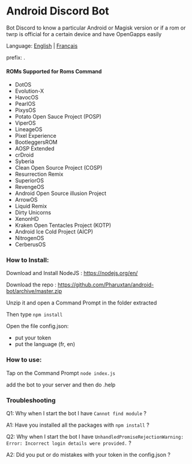 # Android Discord Bot
Bot Discord to know a particular Android or Magisk version or if a rom or twrp is official for a certain device and have OpenGapps easily

Language: [English](README.md) | [Français](README.fr.md)

prefix: .

#### ROMs Supported for Roms Command
* DotOS
* Evolution-X
* HavocOS
* PearlOS
* PixysOS
* Potato Open Sauce Project (POSP)
* ViperOS
* LineageOS
* Pixel Experience
* BootleggersROM
* AOSP Extended
* crDroid
* Syberia
* Clean Open Source Project (COSP)
* Resurrection Remix
* SuperiorOS
* RevengeOS
* Android Open Source illusion Project
* ArrowOS
* Liquid Remix
* Dirty Unicorns
* XenonHD
* Kraken Open Tentacles Project (KOTP)
* Android Ice Cold Project (AICP)
* NitrogenOS
* CerberusOS

### How to Install:
Download and Install NodeJS : https://nodejs.org/en/

Download the repo : https://github.com/Pharuxtan/android-bot/archive/master.zip

Unzip it and open a Command Prompt in the folder extracted

Then type `npm install`

Open the file config.json:
* put your token
* put the language (fr, en)

### How to use:
 Tap on the Command Prompt `node index.js`
 
 add the bot to your server and then do .help
 
### Troubleshooting
 
 Q1: Why when I start the bot I have `Cannot find module` ?
 
 A1: Have you installed all the packages with `npm install` ?
 
 Q2: Why when I start the bot I have `UnhandledPromiseRejectionWarning: Error: Incorrect login details were provided.` ?
 
 A2: Did you put or do mistakes with your token in the config.json ?
